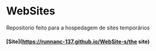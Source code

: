 # WebSites
  Repositorio feito para a hospedagem de sites temporários
#### [Site](https://runnanc-137.github.io/WebSite-s/the site)


